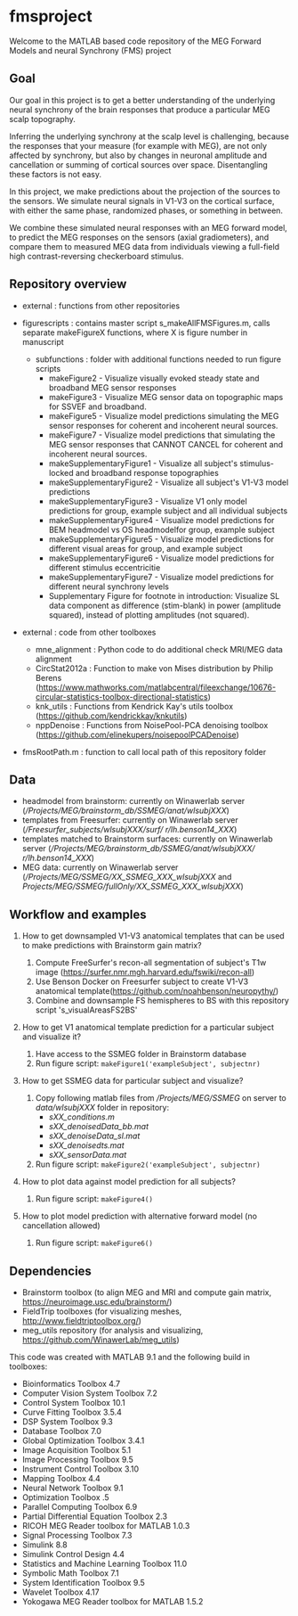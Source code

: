 # fmsproject

Welcome to the MATLAB based code repository of the MEG Forward Models and neural Synchrony (FMS) project

## Goal
Our goal in this project is to get a better understanding of the underlying neural synchrony 
of the brain responses that produce a particular MEG scalp topography. 

Inferring the underlying synchrony at the scalp level is challenging, because the responses
that your measure (for example with MEG), are not only affected by synchrony, but also by 
changes in neuronal amplitude and cancellation or summing of cortical sources over space.
Disentangling these factors is not easy.

In this project, we make predictions about the projection of the sources to the sensors.
We simulate neural signals in V1-V3 on the cortical surface, with either the same phase, 
randomized phases, or something in between.

We combine these simulated neural responses with an MEG forward model, to predict the MEG
responses on the sensors (axial gradiometers), and compare them to measured MEG data from
individuals viewing a full-field high contrast-reversing checkerboard stimulus.


## Repository overview

- external 			: functions from other repositories
- figurescripts		: contains master script s_makeAllFMSFigures.m, calls separate makeFigureX functions, where X is figure number in manuscript
	- subfunctions 	: folder with additional functions needed to run figure scripts
		- makeFigure2 - Visualize visually evoked steady state and broadband MEG sensor responses
		- makeFigure3 - Visualize MEG sensor data on topographic maps for SSVEF and broadband.
		- makeFigure5 - Visualize model predictions simulating the MEG sensor responses for coherent and incoherent neural sources.
		- makeFigure7 - Visualize model predictions that simulating the MEG sensor responses that CANNOT CANCEL for coherent and incoherent neural sources.
		- makeSupplementaryFigure1 - Visualize all subject's stimulus-locked and broadband response topographies
		- makeSupplementaryFigure2 - Visualize all subject's V1-V3 model predictions
		- makeSupplementaryFigure3 - Visualize V1 only model predictions for group, example subject and all individual subjects 
		- makeSupplementaryFigure4 - Visualize model predictions for BEM headmodel vs OS headmodelfor group, example subject 
		- makeSupplementaryFigure5 - Visualize model predictions for different visual areas for group, and example subject 
		- makeSupplementaryFigure6 - Visualize model predictions for different stimulus eccentricitie	
		- makeSupplementaryFigure7 - Visualize model predictions for different neural synchrony levels
		- Supplementary Figure for footnote in introduction:
			Visualize SL data component as difference (stim-blank) in power (amplitude squared), instead of plotting amplitudes (not squared).					
	
- external			: code from other toolboxes 
	- mne_alignment : Python code to do additional check MRI/MEG data alignment
	- CircStat2012a : Function to make von Mises distribution by Philip Berens (https://www.mathworks.com/matlabcentral/fileexchange/10676-circular-statistics-toolbox-directional-statistics)
	- knk_utils 	: Functions from Kendrick Kay's utils toolbox (https://github.com/kendrickkay/knkutils)
	- nppDenoise 	: Functions from NoisePool-PCA denoising toolbox (https://github.com/elinekupers/noisepoolPCADenoise)

- fmsRootPath.m 		: function to call local path of this repository folder

## Data
- headmodel from brainstorm:
	currently on Winawerlab server (_/Projects/MEG/brainstorm_db/SSMEG/anat/wlsubjXXX_)
- templates from Freesurfer:
	currently on Winawerlab server (_/Freesurfer_subjects/wlsubjXXX/surf/ r/lh.benson14_XXX_)
- templates matched to Brainstorm surfaces:
	currently on Winawerlab server (_/Projects/MEG/brainstorm_db/SSMEG/anat/wlsubjXXX/ r/lh.benson14_XXX_)
- MEG data: 
	currently on Winawerlab server (_/Projects/MEG/SSMEG/XX_SSMEG_XXX_wlsubjXXX_ and
								_Projects/MEG/SSMEG/fullOnly/XX_SSMEG_XXX_wlsubjXXX_)

## Workflow and examples
1. How to get downsampled V1-V3 anatomical templates that can be used to make predictions with Brainstorm gain matrix?
	1. Compute FreeSurfer's recon-all segmentation of subject's T1w image (https://surfer.nmr.mgh.harvard.edu/fswiki/recon-all)
	2. Use Benson Docker on Freesurfer subject to create V1-V3 anatomical template(https://github.com/noahbenson/neuropythy/)
	3. Combine and downsample FS hemispheres to BS with this repository script 's_visualAreasFS2BS'

2. How to get V1 anatomical template prediction for a particular subject and visualize it?
	1. Have access to the SSMEG folder in Brainstorm database
	2. Run figure script: `makeFigure1('exampleSubject', subjectnr)`

3. How to get SSMEG data for particular subject and visualize?
	1. Copy following matlab files from _/Projects/MEG/SSMEG_ on server to _data/wlsubjXXX_ folder in repository:
		- _sXX_conditions.m_
		- _sXX_denoisedData_bb.mat_
		- _sXX_denoiseData_sl.mat_
		- _sXX_denoisedts.mat_
		- _sXX_sensorData.mat_
	2. Run figure script: `makeFigure2('exampleSubject', subjectnr)`

4. How to plot data against model prediction for all subjects?
	1. Run figure script: `makeFigure4()`

5. How to plot model prediction with alternative forward model (no cancellation allowed)
	1. Run figure script: `makeFigure6()`

## Dependencies
- Brainstorm toolbox   (to align MEG and MRI and compute gain matrix, https://neuroimage.usc.edu/brainstorm/)
- FieldTrip toolboxes  (for visualizing meshes, http://www.fieldtriptoolbox.org/)
- meg_utils repository (for analysis and visualizing, https://github.com/WinawerLab/meg_utils)

This code was created with MATLAB 9.1 and the following build in toolboxes:
- Bioinformatics Toolbox 	 				4.7 
- Computer Vision System Toolbox 			7.2
- Control System Toolbox 	 				10.1 
- Curve Fitting Toolbox 	 				3.5.4 
- DSP System Toolbox 	 					9.3 
- Database Toolbox 	 					 	7.0 
- Global Optimization Toolbox 			 	3.4.1 
- Image Acquisition Toolbox 	 			5.1 
- Image Processing Toolbox 	 			 	9.5 
- Instrument Control Toolbox 	 			3.10 
- Mapping Toolbox 	 					 	4.4 
- Neural Network Toolbox 	 				9.1 
- Optimization Toolbox 	 				 	.5 
- Parallel Computing Toolbox 	 			6.9 
- Partial Differential Equation Toolbox 	2.3 
- RICOH MEG Reader toolbox for MATLAB 	 	1.0.3 
- Signal Processing Toolbox 	 			7.3 
- Simulink 	 							 	8.8 
- Simulink Control Design 	 			  	4.4 
- Statistics and Machine Learning Toolbox  	11.0 
- Symbolic Math Toolbox 	 				7.1 
- System Identification Toolbox 			9.5 
- Wavelet Toolbox 	 					 	4.17 
- Yokogawa MEG Reader toolbox for MATLAB 	1.5.2 


